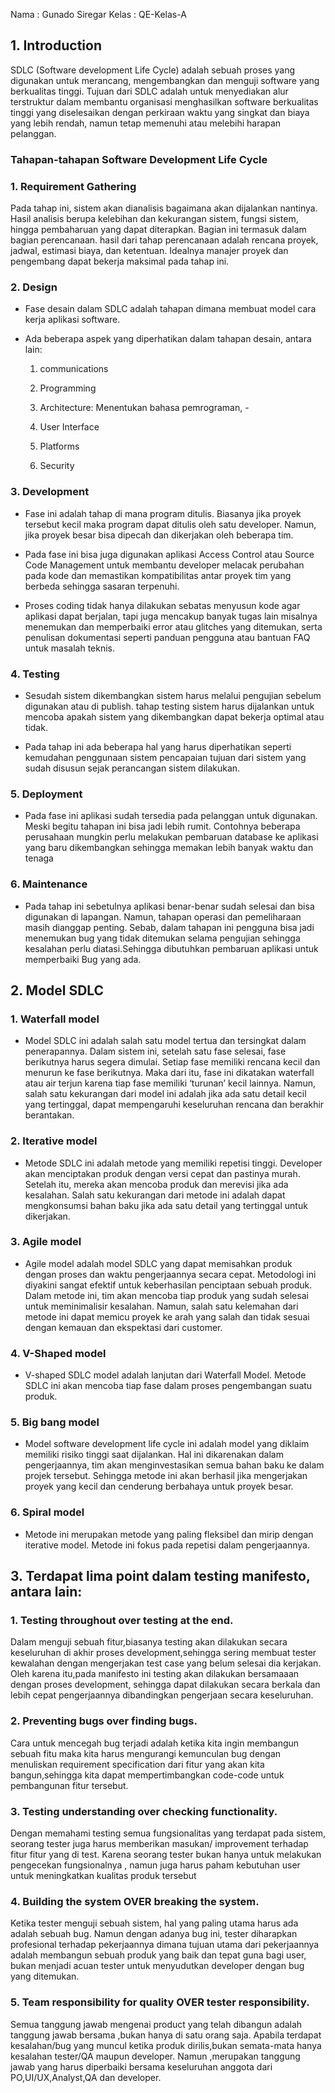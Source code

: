 Nama	: Gunado Siregar
Kelas	: QE-Kelas-A

##  1. Introduction
SDLC (Software development Life Cycle) adalah sebuah proses yang digunakan untuk merancang, mengembangkan dan menguji software yang berkualitas tinggi. Tujuan dari SDLC adalah untuk menyediakan alur terstruktur dalam membantu organisasi menghasilkan software berkualitas tinggi yang diselesaikan dengan perkiraan waktu yang singkat dan biaya yang lebih rendah, namun tetap memenuhi atau melebihi harapan pelanggan.

### Tahapan-tahapan Software Development Life Cycle

### 1. Requirement Gathering
Pada tahap ini, sistem akan dianalisis bagaimana akan dijalankan nantinya. Hasil analisis berupa kelebihan dan kekurangan sistem, fungsi sistem, hingga pembaharuan yang dapat diterapkan. Bagian ini termasuk dalam bagian perencanaan. hasil dari tahap perencanaan adalah rencana proyek, jadwal, estimasi biaya, dan ketentuan. Idealnya manajer proyek dan pengembang dapat bekerja maksimal pada tahap ini.

### 2. Design

- Fase desain dalam SDLC adalah tahapan dimana membuat model cara kerja aplikasi software.

- Ada beberapa aspek yang diperhatikan dalam tahapan desain, antara lain:

    1. communications
       
    2. Programming
      
    3. Architecture: Menentukan bahasa pemrograman, -
    
    4. User Interface

    5. Platforms
      
    6. Security
       
### 3. Development

- Fase ini adalah tahap di mana program ditulis. Biasanya jika proyek tersebut kecil maka program dapat ditulis oleh satu developer. Namun, jika proyek besar bisa dipecah dan dikerjakan oleh beberapa tim.
 
- Pada fase ini bisa juga digunakan aplikasi Access Control atau Source Code Management untuk membantu developer melacak perubahan pada kode dan memastikan kompatibilitas antar proyek tim yang berbeda sehingga sasaran terpenuhi.
 
- Proses coding tidak hanya dilakukan sebatas menyusun kode agar aplikasi dapat berjalan, tapi juga mencakup banyak tugas lain misalnya menemukan dan memperbaiki error atau glitches yang ditemukan, serta penulisan dokumentasi seperti panduan pengguna atau bantuan FAQ untuk masalah teknis.

### 4. Testing
   
- Sesudah sistem dikembangkan sistem harus melalui pengujian sebelum digunakan atau di publish. tahap testing sistem harus dijalankan untuk mencoba apakah sistem yang dikembangkan dapat bekerja optimal atau tidak.

- Pada tahap ini ada beberapa hal yang harus diperhatikan seperti kemudahan penggunaan sistem pencapaian tujuan dari sistem yang sudah disusun sejak perancangan sistem dilakukan.
   
### 5. Deployment

- Pada fase ini aplikasi sudah tersedia pada pelanggan untuk digunakan. Meski begitu tahapan ini bisa jadi lebih rumit. Contohnya beberapa perusahaan mungkin perlu melakukan pembaruan database ke aplikasi yang baru dikembangkan sehingga memakan lebih banyak waktu dan tenaga

### 6. Maintenance

- Pada tahap ini sebetulnya aplikasi benar-benar sudah selesai dan bisa digunakan di lapangan. Namun, tahapan operasi dan pemeliharaan masih dianggap penting. Sebab, dalam tahapan ini pengguna bisa jadi menemukan bug yang tidak ditemukan selama pengujian sehingga kesalahan perlu diatasi.Sehingga dibutuhkan pembaruan aplikasi untuk memperbaiki Bug yang ada.


## 2. Model SDLC

### 1. Waterfall model

- Model SDLC ini adalah salah satu model tertua dan tersingkat dalam penerapannya. Dalam sistem ini, setelah satu fase selesai, fase berikutnya harus segera dimulai. Setiap fase memiliki rencana kecil dan menurun ke fase berikutnya. Maka dari itu, fase ini dikatakan waterfall atau air terjun karena tiap fase memiliki ‘turunan’ kecil lainnya. Namun, salah satu kekurangan dari model ini adalah jika ada satu detail kecil yang tertinggal, dapat mempengaruhi keseluruhan rencana dan berakhir berantakan.

### 2. Iterative model

- Metode SDLC ini adalah metode yang memiliki repetisi tinggi. Developer akan menciptakan produk dengan versi cepat dan pastinya murah. Setelah itu, mereka akan mencoba produk dan merevisi jika ada kesalahan. Salah satu kekurangan dari metode ini adalah dapat mengkonsumsi bahan baku jika ada satu detail yang tertinggal untuk dikerjakan.

### 3.  Agile model

- Agile model adalah model SDLC yang dapat memisahkan produk dengan proses dan waktu pengerjaannya secara cepat. Metodologi ini diyakini sangat efektif untuk keberhasilan penciptaan sebuah produk. Dalam metode ini, tim akan mencoba tiap produk yang sudah selesai untuk meminimalisir kesalahan. Namun, salah satu kelemahan dari metode ini dapat memicu proyek ke arah yang salah dan tidak sesuai dengan kemauan dan ekspektasi dari customer.

### 4. V-Shaped model

- V-shaped SDLC model adalah lanjutan dari Waterfall Model. Metode SDLC ini akan mencoba tiap fase dalam proses pengembangan suatu produk.

### 5. Big bang model

- Model software development life cycle ini adalah model yang diklaim memiliki risiko tinggi saat dijalankan. Hal ini dikarenakan dalam pengerjaannya, tim akan menginvestasikan semua bahan baku ke dalam projek tersebut. Sehingga metode ini akan berhasil jika mengerjakan proyek yang kecil dan cenderung berbahaya untuk proyek besar.

### 6. Spiral model

- Metode ini merupakan metode yang paling fleksibel dan mirip dengan iterative model. Metode ini fokus pada repetisi dalam pengerjaannya.


## 3. Terdapat lima point dalam testing manifesto, antara lain:

### 1. **Testing throughout over testing at the end.**
Dalam menguji sebuah fitur,biasanya testing akan dilakukan secara keseluruhan di akhir proses development,sehingga sering membuat tester kewalahan dengan mengerjakan test case yang belum selesai dia kerjakan. Oleh karena itu,pada manifesto ini testing akan dilakukan bersamaaan dengan proses development, sehingga dapat dilakukan secara berkala dan lebih cepat pengerjaannya dibandingkan pengerjaan secara keseluruhan.


### 2. **Preventing bugs over finding bugs.**
Cara untuk mencegah bug terjadi adalah ketika kita ingin membangun sebuah fitu maka kita harus mengurangi kemunculan bug dengan menuliskan requirement specification dari fitur yang akan kita bangun,sehingga kita dapat mempertimbangkan code-code untuk pembangunan fitur tersebut.


### 3. **Testing understanding over checking functionality.**
Dengan memahami testing semua fungsionalitas yang terdapat pada sistem, seorang tester juga harus memberikan masukan/ improvement terhadap fitur fitur yang di test. Karena seorang tester bukan hanya untuk melakukan pengecekan fungsionalnya , namun juga harus paham kebutuhan user untuk meningkatkan kualitas produk tersebut


### 4. **Building the system OVER breaking the system.**
Ketika tester menguji sebuah sistem, hal yang paling utama harus ada adalah sebuah bug. Namun dengan adanya bug ini, tester diharapkan profesional terhadap pekerjaannya dimana tujuan utama dari pekerjaannya adalah membangun sebuah produk yang baik dan tepat guna bagi user, bukan menjadi acuan tester untuk
menyudutkan developer dengan bug yang ditemukan.



### 5. **Team responsibility for quality OVER tester responsibility.**
Semua tanggung jawab mengenai product yang telah dibangun adalah tanggung jawab bersama ,bukan hanya di satu orang saja. Apabila terdapat kesalahan/bug yang muncul ketika produk dirilis,bukan semata-mata hanya kesalahan tester/QA maupun developer. Namun ,merupakan tanggung jawab yang harus diperbaiki bersama keseluruhan anggota dari PO,UI/UX,Analyst,QA dan developer.